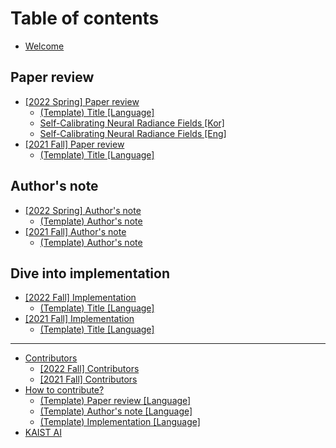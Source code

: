# Table of contents

* [Welcome](README.md)

## Paper review

* [\[2022 Spring\] Paper review](paper-review/2022-spring-paper-review/README.md)
  * [(Template) Title \[Language\]](paper-review/2022-spring-paper-review/template-paper-review.md)
  * [Self-Calibrating Neural Radiance Fields \[Kor\]](paper-review/2022-spring-paper-review/iccv-2021-scnerf-kor.md)
  * [Self-Calibrating Neural Radiance Fields \[Eng\]](paper-review/2022-spring-paper-review/iccv-2021-scnerf-eng.md)
* [\[2021 Fall\] Paper review](paper-review/2021-fall-paper-review/README.md)
  * [(Template) Title \[Language\]](paper-review/2021-fall-paper-review/template-title-language.md)

## Author's note

* [\[2022 Spring\] Author's note](authors-note/2022-spring-authors-note/README.md)
  * [(Template) Author's note](authors-note/2022-spring-authors-note/template-authors-note.md)
* [\[2021 Fall\] Author's note](authors-note/2021-fall-authors-note/README.md)
  * [(Template) Author's note](authors-note/2021-fall-authors-note/template-authors-note.md)

## Dive into implementation

* [\[2022 Fall\] Implementation](dive-into-implementation/2022-fall-implementation/README.md)
  * [(Template) Title \[Language\]](dive-into-implementation/2022-fall-implementation/template-title-language.md)
* [\[2021 Fall\] Implementation](dive-into-implementation/2021-fall-implementation/README.md)
  * [(Template) Title \[Language\]](dive-into-implementation/2021-fall-implementation/template-title-language.md)

***

* [Contributors](contributors/README.md)
  * [\[2022 Fall\] Contributors](contributors/2022-fall-contributors.md)
  * [\[2021 Fall\] Contributors](contributors/2021-fall-contributors.md)
* [How to contribute?](how-to-contribute.md)
  * [(Template) Paper review \[Language\]](paper-review/template-paper-review.md)
  * [(Template) Author's note \[Language\]](authors-note/template-authors-note.md)
  * [(Template) Implementation \[Language\]](dive-into-implementation/template-implementation.md)
* [KAIST AI](http://gsai.kaist.ac.kr)
